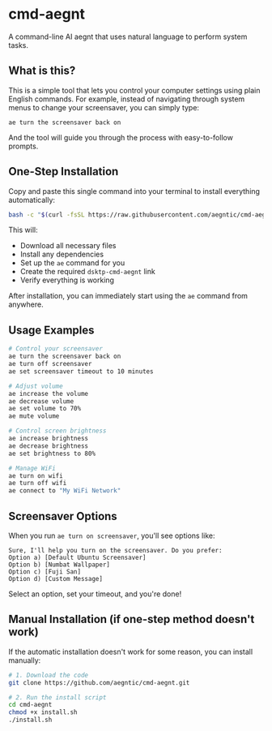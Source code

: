 # cmd-aegnt

A command-line AI aegnt that uses natural language to perform system tasks.

## What is this?

This is a simple tool that lets you control your computer settings using plain English commands. For example, instead of navigating through system menus to change your screensaver, you can simply type:

```
ae turn the screensaver back on
```

And the tool will guide you through the process with easy-to-follow prompts.

## One-Step Installation

Copy and paste this single command into your terminal to install everything automatically:

```bash
bash -c "$(curl -fsSL https://raw.githubusercontent.com/aegntic/cmd-aegnt/main/install.sh)"
```

This will:
- Download all necessary files
- Install any dependencies
- Set up the `ae` command for you
- Create the required `dsktp-cmd-aegnt` link
- Verify everything is working

After installation, you can immediately start using the `ae` command from anywhere.

## Usage Examples

```bash
# Control your screensaver
ae turn the screensaver back on
ae turn off screensaver
ae set screensaver timeout to 10 minutes

# Adjust volume
ae increase the volume
ae decrease volume
ae set volume to 70%
ae mute volume

# Control screen brightness
ae increase brightness
ae decrease brightness 
ae set brightness to 80%

# Manage WiFi
ae turn on wifi
ae turn off wifi
ae connect to "My WiFi Network"
```

## Screensaver Options

When you run `ae turn on screensaver`, you'll see options like:

```
Sure, I'll help you turn on the screensaver. Do you prefer:
Option a) [Default Ubuntu Screensaver]
Option b) [Numbat Wallpaper]
Option c) [Fuji San]
Option d) [Custom Message]
```

Select an option, set your timeout, and you're done!

## Manual Installation (if one-step method doesn't work)

If the automatic installation doesn't work for some reason, you can install manually:

```bash
# 1. Download the code
git clone https://github.com/aegntic/cmd-aegnt.git

# 2. Run the install script
cd cmd-aegnt
chmod +x install.sh
./install.sh
```
